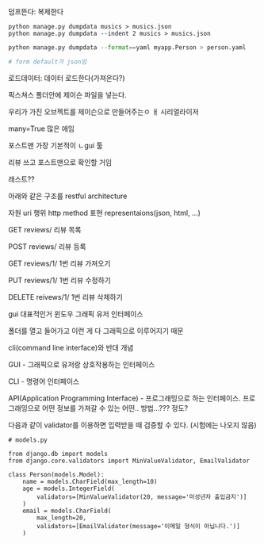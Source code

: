 덤프뜬다: 복제한다

```
python manage.py dumpdata musics > musics.json
python manage.py dumpdata --indent 2 musics > musics.json
```



```python
python manage.py dumpdata --format==yaml myapp.Person > person.yaml

# form default가 json임
```





로드데이터: 데이터 로드한다(가져온다?)

픽스쳐스 폴더안에 제이슨 파일을 넣는다.

우리가 가진 오브젝트를 제이슨으로 만들어주는ㅇ ㅐ 시리얼라이저

many=True 많은 애임

포스트맨 가장 기본적이 ㄴgui 툴

리뷰 쓰고 포스트맨으로 확인할 거임

래스트??

아래와 같은 구조를 restful architecture

자원 uri 행위 http method 표현 representaions(json, html, ...)

GET reviews/ 리뷰 목록

POST reviews/  리뷰 등록

GET reviews/1/ 1번 리뷰 가져오기

PUT reviews/1/ 1번 리뷰 수정하기

DELETE reivews/1/ 1번 리뷰 삭제하기



gui 대표적인거 윈도우 그래픽 유저 인터페이스

폴더를 열고 들어가고 이런 게 다 그래픽으로 이루어지기 때문

cli(command line interface)와 반대 개념

GUI - 그래픽으로 유저랑 상호작용하는 인터페이스

CLI - 명령어 인터페이스

API(Application Programming Interface) - 프로그래밍으로 하는 인터페이스. 프로그래밍으로 어떤 정보를 가져갈 수 있는 어떤.. 방법...??? 정도?



다음과 같이 validator를 이용하면 입력받을 때 검증할 수 있다. (시험에는 나오지 않음)

```
# models.py

from django.db import models
from django.core.validators import MinValueValidator, EmailValidator

class Person(models.Model):
	name = models.CharField(max_length=10)
    age = models.IntegerField(
        validators=[MinValueValidator(20, message='미성년자 출입금지')]
    )
    email = models.CharField(
    	max_length=20,
    	validators=[EmailValidator(message='이메일 형식이 아닙니다.')]
    )
```

